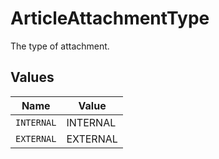 # ArticleAttachmentType

The type of attachment.


## Values

| Name       | Value      |
| ---------- | ---------- |
| `INTERNAL` | INTERNAL   |
| `EXTERNAL` | EXTERNAL   |